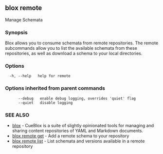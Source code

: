 ## blox remote

Manage Schemata

### Synopsis

Blox allows you to consume schemata from remote repositories.
The remote subcommands allow you to list the available schemata from these
repositories, as well as download a schema to your local directories.

### Options

```
  -h, --help   help for remote
```

### Options inherited from parent commands

```
      --debug   enable debug logging, overrides 'quiet' flag
      --quiet   disable logging
```

### SEE ALSO

* [blox](/cmd/blox)	 - CueBlox is a suite of slightly opinionated tools for managing and sharing content repositories of YAML and Markdown documents.
* [blox remote get](/cmd/blox_remote_get)	 - Add a remote schema to your repository
* [blox remote list](/cmd/blox_remote_list)	 - List schemata and versions available in a remote repository

